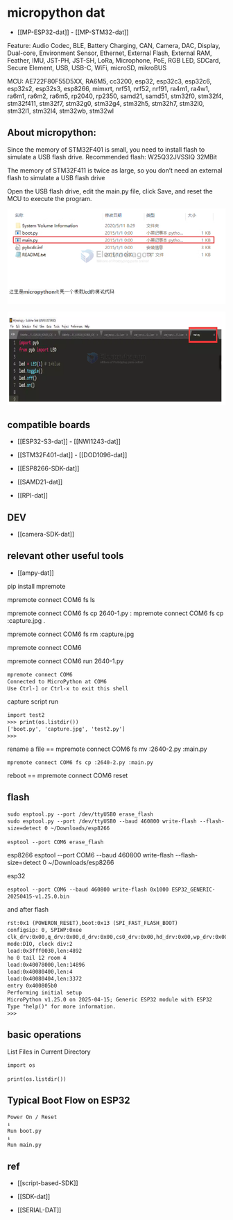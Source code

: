
# micropython dat


- [[MP-ESP32-dat]] - [[MP-STM32-dat]]


Feature: Audio Codec, BLE, Battery Charging, CAN, Camera, DAC, Display, Dual-core, Environment Sensor, Ethernet, External Flash, External RAM, Feather, IMU, JST-PH, JST-SH, LoRa, Microphone, PoE, RGB LED, SDCard, Secure Element, USB, USB-C, WiFi, microSD, mikroBUS



MCU: AE722F80F55D5XX, RA6M5, cc3200, esp32, esp32c3, esp32c6, esp32s2, esp32s3, esp8266, mimxrt, nrf51, nrf52, nrf91, ra4m1, ra4w1, ra6m1, ra6m2, ra6m5, rp2040, rp2350, samd21, samd51, stm32f0, stm32f4, stm32f411, stm32f7, stm32g0, stm32g4, stm32h5, stm32h7, stm32l0, stm32l1, stm32l4, stm32wb, stm32wl

## About micropython:

Since the memory of STM32F401 is small, you need to install flash to simulate a USB flash drive. Recommended flash: W25Q32JVSSIQ 32MBit

The memory of STM32F411 is twice as large, so you don’t need an external flash to simulate a USB flash drive

Open the USB flash drive, edit the main.py file, click Save, and reset the MCU to execute the program.


![](2024-10-08-17-35-01.png)

![](2024-10-08-17-35-13.png)



## compatible boards 

- [[ESP32-S3-dat]] - [[NWI1243-dat]]

- [[STM32F401-dat]] - [[DOD1096-dat]]

- [[ESP8266-SDK-dat]]

- [[SAMD21-dat]]

- [[RPI-dat]]


## DEV 

- [[camera-SDK-dat]]

## relevant other useful tools 

- [[ampy-dat]]

pip install mpremote

mpremote connect COM6 fs ls

mpremote connect COM6 fs cp 2640-1.py :
mpremote connect COM6 fs cp :capture.jpg .

mpremote connect COM6 fs rm :capture.jpg

mpremote connect COM6

mpremote connect COM6 run 2640-1.py

    mpremote connect COM6           
    Connected to MicroPython at COM6
    Use Ctrl-] or Ctrl-x to exit this shell

capture script run 

    import test2
    >>> print(os.listdir())
    ['boot.py', 'capture.jpg', 'test2.py']
    >>> 

rename a file == mpremote connect COM6 fs mv :2640-2.py :main.py

    mpremote connect COM6 fs cp :2640-2.py :main.py

reboot == mpremote connect COM6 reset


## flash 

    sudo esptool.py --port /dev/ttyUSB0 erase_flash
    sudo esptool.py --port /dev/ttyUSB0 --baud 460800 write-flash --flash-size=detect 0 ~/Downloads/esp8266

    esptool --port COM6 erase_flash

esp8266
    esptool --port COM6 --baud 460800 write-flash --flash-size=detect 0 ~/Downloads/esp8266

esp32 

    esptool --port COM6 --baud 460800 write-flash 0x1000 ESP32_GENERIC-20250415-v1.25.0.bin

and after flash 

    rst:0x1 (POWERON_RESET),boot:0x13 (SPI_FAST_FLASH_BOOT)
    configsip: 0, SPIWP:0xee
    clk_drv:0x00,q_drv:0x00,d_drv:0x00,cs0_drv:0x00,hd_drv:0x00,wp_drv:0x00
    mode:DIO, clock div:2
    load:0x3fff0030,len:4892
    ho 0 tail 12 room 4
    load:0x40078000,len:14896
    load:0x40080400,len:4
    load:0x40080404,len:3372
    entry 0x400805b0
    Performing initial setup
    MicroPython v1.25.0 on 2025-04-15; Generic ESP32 module with ESP32
    Type "help()" for more information.
    >>> 



## basic operations 

List Files in Current Directory

    import os

    print(os.listdir())


## Typical Boot Flow on ESP32

    Power On / Reset
    ↓
    Run boot.py
    ↓
    Run main.py



## ref 

- [[script-based-SDK]]

- [[SDK-dat]]

- [[SERIAL-DAT]]